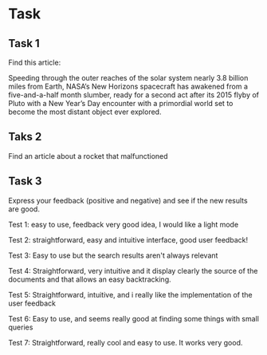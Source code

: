# Task

 ## Task 1
  Find this article:

  Speeding through the outer reaches of the solar system nearly 3.8 billion miles from Earth, NASA’s New Horizons spacecraft has awakened from a five-and-a-half month slumber, ready for a second act after its 2015 flyby of Pluto with a New Year’s Day encounter with a primordial world set to become the most distant object ever explored.

## Taks 2
Find an article about a rocket that malfunctioned


## Task 3
Express your feedback (positive and negative) and see if the new results are good.


Test 1:
easy to use, feedback very good idea, I would like a light mode

Test 2:
straightforward, easy and intuitive interface, good user feedback!

Test 3: 
Easy to use but the search results aren't always relevant

Test 4:
Straightforward, very intuitive and it display clearly the source of the documents and that allows an easy backtracking.

Test 5:
Straightforward, intuitive, and i really like the implementation of the user feedback

Test 6:
Easy to use, and seems really good at finding some things with small queries

Test 7:
Straightforward, really cool and easy to use. It works very good. 